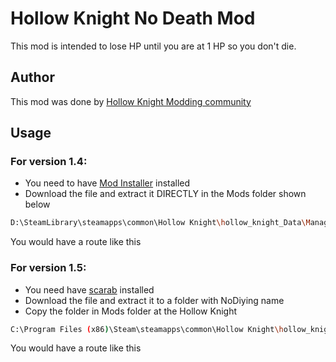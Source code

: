 # Hollow Knight No Death Mod

This mod is intended to lose HP until you are at 1 HP so you don't die. 

## Author

This mod was done by [Hollow Knight Modding community](https://discord.gg/hollow-knight-modding-879125729936298015)

## Usage

### For version 1.4:
- You need to have [Mod Installer](https://www.nexusmods.com/hollowknight/mods/9) installed
- Download the file and extract it DIRECTLY in the Mods folder shown below
```bash
D:\SteamLibrary\steamapps\common\Hollow Knight\hollow_knight_Data\Managed\Mods
```
You would have a route like this


### For version 1.5:
- You need have [scarab](https://github.com/fifty-six/Scarab) installed
- Download the file and extract it to a folder with NoDiying name
- Copy the folder in Mods folder at the Hollow Knight



```bash
C:\Program Files (x86)\Steam\steamapps\common\Hollow Knight\hollow_knight_Data\Managed\Mods
```
You would have a route like this
